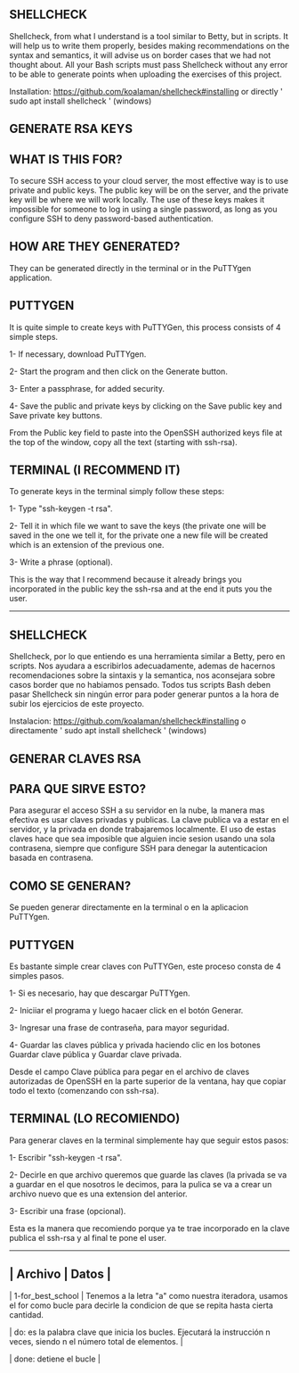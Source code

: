 SHELLCHECK
----------
Shellcheck, from what I understand is a tool similar to Betty, but in scripts. It will help us to write them properly, besides making recommendations on the syntax and semantics, it will advise us on border cases that we had not thought about. All your Bash scripts must pass Shellcheck without any error to be able to generate points when uploading the exercises of this project.

Installation: https://github.com/koalaman/shellcheck#installing or directly ' sudo apt install shellcheck ' (windows)

GENERATE RSA KEYS 
--------------------
WHAT IS THIS FOR?
------------------
To secure SSH access to your cloud server, the most effective way is to use private and public keys. The public key will be on the server, and the private key will be where we will work locally. The use of these keys makes it impossible for someone to log in using a single password, as long as you configure SSH to deny password-based authentication.

HOW ARE THEY GENERATED?
----------------------
They can be generated directly in the terminal or in the PuTTYgen application.

PUTTYGEN
--------
It is quite simple to create keys with PuTTYGen, this process consists of 4 simple steps.

1- If necessary, download PuTTYgen.

2- Start the program and then click on the Generate button.

3- Enter a passphrase, for added security.

4- Save the public and private keys by clicking on the Save public key and Save private key buttons.

From the Public key field to paste into the OpenSSH authorized keys file at the top of the window, copy all the text (starting with ssh-rsa).

TERMINAL (I RECOMMEND IT)
---------
To generate keys in the terminal simply follow these steps:

1- Type "ssh-keygen -t rsa".

2- Tell it in which file we want to save the keys (the private one will be saved in the one we tell it, for the private one a new file will be created which is an extension of the previous one.

3- Write a phrase (optional).

This is the way that I recommend because it already brings you incorporated in the public key the ssh-rsa and at the end it puts you the user.


--------------------------------------------------------------

SHELLCHECK
-----------
Shellcheck, por lo que entiendo es una herramienta similar a Betty, pero en scripts. Nos ayudara a escribirlos adecuadamente, ademas de hacernos recomendaciones sobre la sintaxis y la semantica, nos aconsejara sobre casos border que no habiamos pensado. Todos tus scripts Bash deben pasar Shellcheck sin ningún error para poder generar puntos a la hora de subir los ejercicios de este proyecto.

Instalacion: https://github.com/koalaman/shellcheck#installing o directamente ' sudo apt install shellcheck ' (windows)

GENERAR CLAVES RSA
--------------------
PARA QUE SIRVE ESTO?
-----------------------
Para asegurar el acceso SSH a su servidor en la nube, la manera mas efectiva es usar claves privadas y publicas. La clave publica va a estar en el servidor, y la privada en donde trabajaremos localmente. El uso de estas claves hace que sea imposible que alguien incie sesion usando una sola contrasena, siempre que configure SSH para denegar la autenticacion basada en contrasena.

COMO SE GENERAN?
----------------
Se pueden generar directamente en la terminal o en la aplicacion PuTTYgen.

PUTTYGEN
---------
Es bastante simple crear claves con PuTTYGen, este proceso consta de 4 simples pasos. 

1- Si es necesario, hay que descargar PuTTYgen.

2- Iniciiar el programa y luego hacaer click en el botón Generar.

3- Ingresar una frase de contraseña, para mayor seguridad.

4- Guardar las claves pública y privada haciendo clic en los botones Guardar clave pública y Guardar clave privada.

Desde el campo Clave pública para pegar en el archivo de claves autorizadas de OpenSSH en la parte superior de la ventana, hay que copiar todo el texto (comenzando con ssh-rsa).

TERMINAL (LO RECOMIENDO)
---------
Para generar claves en la terminal simplemente hay que seguir estos pasos:

1- Escribir "ssh-keygen -t rsa".

2- Decirle en que archivo queremos que guarde las claves (la privada se va a guardar en el que nosotros le decimos, para la pulica se va a crear un archivo nuevo que es una extension del anterior.

3- Escribir una frase (opcional).

Esta es la manera que recomiendo porque ya te trae incorporado en la clave publica el ssh-rsa y al final te pone el user.

---------------------------------------------------------------------

| Archivo | Datos |
----------------
| 1-for_best_school | Tenemos a la letra "a" como nuestra iteradora, usamos el for como bucle para decirle la condicion de que se repita hasta cierta cantidad.

| do: es la palabra clave que inicia los bucles. Ejecutará la instrucción n veces, siendo n el número total de elementos. |

| done: detiene el bucle |
